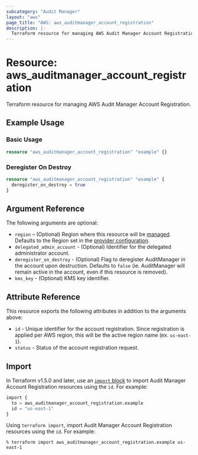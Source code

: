 ```yaml
---
subcategory: "Audit Manager"
layout: "aws"
page_title: "AWS: aws_auditmanager_account_registration"
description: |-
  Terraform resource for managing AWS Audit Manager Account Registration.
---
```


# Resource: aws_auditmanager_account_registration

Terraform resource for managing AWS Audit Manager Account Registration.

## Example Usage

### Basic Usage

```terraform
resource "aws_auditmanager_account_registration" "example" {}
```

### Deregister On Destroy

```terraform
resource "aws_auditmanager_account_registration" "example" {
  deregister_on_destroy = true
}
```

## Argument Reference

The following arguments are optional:

* `region` – (Optional) Region where this resource will be [managed](https://docs.aws.amazon.com/general/latest/gr/rande.html#regional-endpoints). Defaults to the Region set in the [provider configuration](https://registry.terraform.io/providers/hashicorp/aws/latest/docs#aws-configuration-reference).
* `delegated_admin_account` - (Optional) Identifier for the delegated administrator account.
* `deregister_on_destroy` - (Optional) Flag to deregister AuditManager in the account upon destruction. Defaults to `false` (ie. AuditManager will remain active in the account, even if this resource is removed).
* `kms_key` - (Optional) KMS key identifier.

## Attribute Reference

This resource exports the following attributes in addition to the arguments above:

* `id` - Unique identifier for the account registration. Since registration is applied per AWS region, this will be the active region name (ex. `us-east-1`).
* `status` - Status of the account registration request.

## Import

In Terraform v1.5.0 and later, use an [`import` block](https://developer.hashicorp.com/terraform/language/import) to import Audit Manager Account Registration resources using the `id`. For example:

```terraform
import {
  to = aws_auditmanager_account_registration.example
  id = "us-east-1"
}
```

Using `terraform import`, import Audit Manager Account Registration resources using the `id`. For example:

```console
% terraform import aws_auditmanager_account_registration.example us-east-1
```
